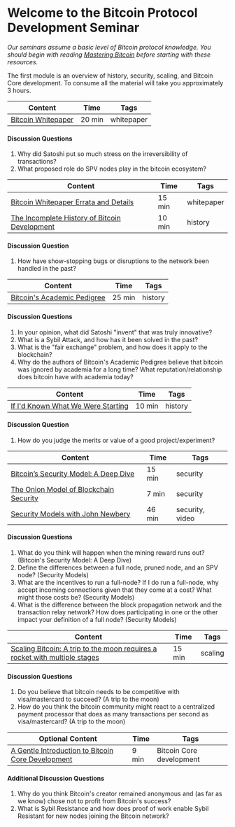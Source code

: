 # Welcome to the Bitcoin Protocol Development Seminar

*Our seminars assume a basic level of Bitcoin protocol knowledge. You should begin with reading [Mastering Bitcoin](https://github.com/bitcoinbook/bitcoinbook) before starting with these resources.*

The first module is an overview of history, security, scaling, and Bitcoin Core development. To consume all the material will take you approximately 3 hours.

| Content                                                                                       | Time  | Tags                    |
|-----------------------------------------------------------------------------------------------|-------|-------------------------|
[Bitcoin Whitepaper](https://bitcoin.org/bitcoin.pdf) | 20 min | whitepaper |

#### Discussion Questions

1. Why did Satoshi put so much stress on the irreversibility of transactions? 
2. What proposed role do SPV nodes play in the bitcoin ecosystem? 

| Content                                                                                       | Time  | Tags                    |
|-----------------------------------------------------------------------------------------------|-------|-------------------------|
[Bitcoin Whitepaper Errata and Details](https://gist.github.com/harding/dabea3d83c695e6b937bf090eddf2bb3) | 15 min | whitepaper |
[The Incomplete History of Bitcoin Development](https://b10c.me/blog/004-the-incomplete-history-of-bitcoin-development/) | 10 min | history |

#### Discussion Question

1. How have show-stopping bugs or disruptions to the network been handled in the past?

| Content                                                                                       | Time  | Tags                    |
|-----------------------------------------------------------------------------------------------|-------|-------------------------|
[Bitcoin's Academic Pedigree](https://queue.acm.org/detail.cfm?id=3136559) | 25 min | history |

#### Discussion Questions

1. In your opinion, what did Satoshi "invent" that was truly innovative? 
2. What is a Sybil Attack, and how has it been solved in the past?
3. What is the "fair exchange" problem, and how does it apply to the blockchain? 
4. Why do the authors of Bitcoin's Academic Pedigree believe that bitcoin was ignored by academia for a long time? What reputation/relationship does bitcoin have with academia today?

| Content                                                                                       | Time  | Tags                    |
|-----------------------------------------------------------------------------------------------|-------|-------------------------|
[If I'd Known What We Were Starting](https://www.linkedin.com/pulse/id-known-what-we-were-starting-ray-dillinger/) | 10 min | history |

#### Discussion Question
1. How do you judge the merits or value of a good project/experiment? 

| Content                                                                                       | Time  | Tags                    |
|-----------------------------------------------------------------------------------------------|-------|-------------------------|
[Bitcoin’s Security Model: A Deep Dive](https://www.coindesk.com/bitcoins-security-model-deep-dive) | 15 min | security |
[The Onion Model of Blockchain Security](https://insights.deribit.com/market-research/the-onion-model-of-blockchain-security-part-1/) | 7 min | security |
[Security Models with John Newbery](http://diyhpl.us/wiki/transcripts/chaincode-labs/2019-06-17-john-newbery-security-models/) | 46 min | security, video |

#### Discussion Questions
1. What do you think will happen when the mining reward runs out? (Bitcoin's Security Model: A Deep Dive)
2. Define the differences between a full node, pruned node, and an SPV node? (Security Models)
3. What are the incentives to run a full-node? If I do run a full-node, why accept incoming connections given that they come at a cost? What might those costs be? (Security Models)
4. What is the difference between the block propagation network and the transaction relay network? How does participating in one or the other impact your definition of a full node? (Security Models)


| Content                                                                                       | Time  | Tags                    |
|-----------------------------------------------------------------------------------------------|-------|-------------------------|
[Scaling Bitcoin: A trip to the moon requires a rocket with multiple stages](https://www.reddit.com/r/Bitcoin/comments/438hx0/a_trip_to_the_moon_requires_a_rocket_with/) | 15 min | scaling |

#### Discussion Questions
1. Do you believe that bitcoin needs to be competitive with visa/mastercard to succeed? (A trip to the moon)
2. How do you think the bitcoin community might react to a centralized payment processor that does as many transactions per second as visa/mastercard? (A trip to the moon)

| Optional Content                                                                              | Time  | Tags                    |
|-----------------------------------------------------------------------------------------------|-------|-------------------------|
[A Gentle Introduction to Bitcoin Core Development](https://bitcointechtalk.com/a-gentle-introduction-to-bitcoin-core-development-fdc95eaee6b8) | 9 min | Bitcoin Core development

#### Additional Discussion Questions
1. Why do you think Bitcoin's creator remained anonymous and (as far as we know) chose not to profit from Bitcoin's success?
2. What is Sybil Resistance and how does proof of work enable Sybil Resistant for new nodes joining the Bitcoin network?

